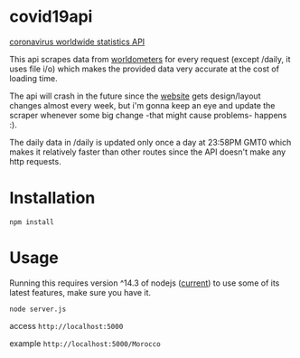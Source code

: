 # covid19api
[coronavirus worldwide statistics API](https://api19covid.herokuapp.com/)

This api scrapes data from [worldometers](https://www.worldometers.info/coronavirus/) for every request (except /daily, it uses file i/o) which makes the provided data very accurate at the cost of loading time.

The api will crash in the future since the [website](https://www.worldometers.info/coronavirus/) gets design/layout changes almost every week, but i'm gonna keep an eye and update the scraper whenever some big change -that might cause problems- happens :).

The daily data in /daily is updated only once a day at 23:58PM GMT0 which makes it relatively faster than other routes since the API doesn't make any http requests. 

# Installation

```npm install```

# Usage

Running this requires version ^14.3 of nodejs ([current](https://nodejs.org/en/download/current/)) to use some of its latest features, make sure you have it.

```node server.js```

access `http://localhost:5000`

example `http://localhost:5000/Morocco`